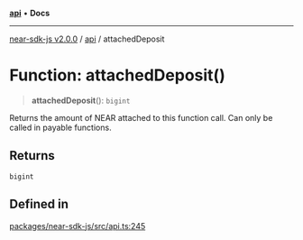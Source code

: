 [**api**](../README.md) • **Docs**

***

[near-sdk-js v2.0.0](../../packages.md) / [api](../README.md) / attachedDeposit

# Function: attachedDeposit()

> **attachedDeposit**(): `bigint`

Returns the amount of NEAR attached to this function call.
Can only be called in payable functions.

## Returns

`bigint`

## Defined in

[packages/near-sdk-js/src/api.ts:245](https://github.com/dim-daskalov/near-sdk-js/blob/7e00e38bf9adddbe759a3d4d474ca9731ec4052b/packages/near-sdk-js/src/api.ts#L245)
